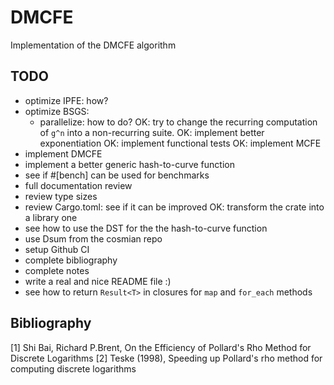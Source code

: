 # DMCFE
Implementation of the DMCFE algorithm

## TODO

- optimize IPFE: how?
- optimize BSGS:
	+ parallelize: how to do?
	OK: try to change the recurring computation of `g^n` into a non-recurring suite.
	OK: implement better exponentiation
OK: implement functional tests
OK: implement MCFE
- implement DMCFE
- implement a better generic hash-to-curve function
- see if #[bench] can be used for benchmarks
- full documentation review
- review type sizes
- review Cargo.toml: see if it can be improved
OK: transform the crate into a library one
- see how to use the DST for the the hash-to-curve function
- use Dsum from the cosmian repo
- setup Github CI
- complete bibliography
- complete notes
- write a real and nice README file :)
- see how to return `Result<T>` in closures for `map` and `for_each` methods

## Bibliography

[1] Shi Bai, Richard P.Brent, On the Efficiency of Pollard's Rho Method for Discrete Logarithms
[2] Teske (1998), Speeding up Pollard's rho method for computing discrete logarithms
